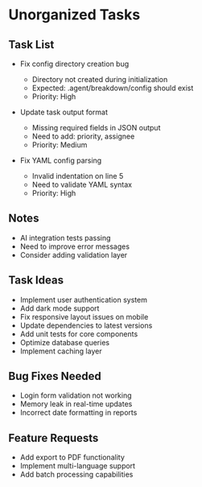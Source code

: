 # Unorganized Tasks

## Task List
- Fix config directory creation bug
  - Directory not created during initialization
  - Expected: .agent/breakdown/config should exist
  - Priority: High

- Update task output format
  - Missing required fields in JSON output
  - Need to add: priority, assignee
  - Priority: Medium

- Fix YAML config parsing
  - Invalid indentation on line 5
  - Need to validate YAML syntax
  - Priority: High

## Notes
- AI integration tests passing
- Need to improve error messages
- Consider adding validation layer

## Task Ideas
- Implement user authentication system
- Add dark mode support
- Fix responsive layout issues on mobile
- Update dependencies to latest versions
- Add unit tests for core components
- Optimize database queries
- Implement caching layer

## Bug Fixes Needed
- Login form validation not working
- Memory leak in real-time updates
- Incorrect date formatting in reports

## Feature Requests
- Add export to PDF functionality
- Implement multi-language support
- Add batch processing capabilities 